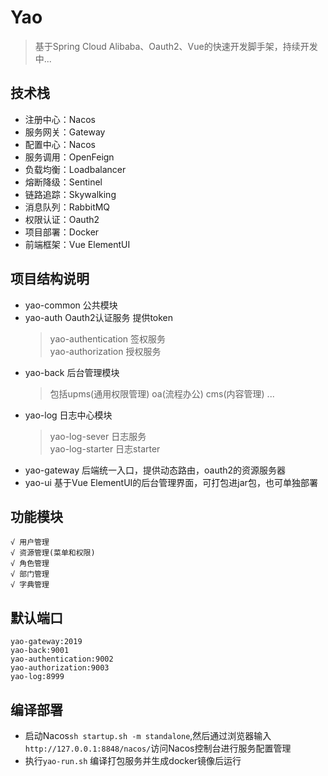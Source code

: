 # Yao 
>基于Spring Cloud Alibaba、Oauth2、Vue的快速开发脚手架，持续开发中...

## 技术栈
- 注册中心：Nacos
- 服务网关：Gateway
- 配置中心：Nacos
- 服务调用：OpenFeign
- 负载均衡：Loadbalancer
- 熔断降级：Sentinel
- 链路追踪：Skywalking
- 消息队列：RabbitMQ
- 权限认证：Oauth2
- 项目部署：Docker
- 前端框架：Vue ElementUI

## 项目结构说明
- yao-common 公共模块
- yao-auth  Oauth2认证服务 提供token
  >yao-authentication 签权服务   
  >yao-authorization 授权服务
- yao-back 后台管理模块 
  >包括upms(通用权限管理) oa(流程办公) cms(内容管理) ...
- yao-log 日志中心模块
  >yao-log-sever 日志服务   
  >yao-log-starter 日志starter
- yao-gateway 后端统一入口，提供动态路由，oauth2的资源服务器
- yao-ui 基于Vue ElementUI的后台管理界面，可打包进jar包，也可单独部署

## 功能模块
```
√ 用户管理 
√ 资源管理(菜单和权限) 
√ 角色管理 
√ 部门管理 
√ 字典管理
```


## 默认端口
```
yao-gateway:2019
yao-back:9001
yao-authentication:9002
yao-authorization:9003
yao-log:8999
```

## 编译部署
* 启动Nacos`sh startup.sh -m standalone`,然后通过浏览器输入`http://127.0.0.1:8848/nacos/`访问Nacos控制台进行服务配置管理
* 执行`yao-run.sh` 编译打包服务并生成docker镜像后运行
